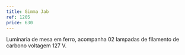 ```yaml
---
title: Gimma Jab
ref: 1205
price: 630
---
```


Luminaria de mesa em ferro, acompanha 02 lampadas de filamento de carbono voltagem 127 V.
